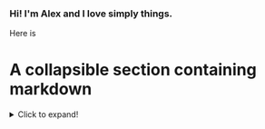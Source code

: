 ### Hi! I'm Alex and I love simply things.

Here is 

# A collapsible section containing markdown
<details>
  <summary>Click to expand!</summary>
  

</details>
